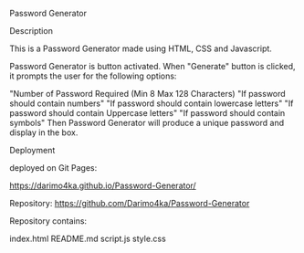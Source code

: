 Password Generator

Description

This is a Password Generator made using HTML, CSS and Javascript.

Password Generator is button activated. 
When "Generate" button is clicked, it prompts the user for the following options:

"Number of Password Required (Min 8 Max 128 Characters)
"If password should contain numbers"
"If password should contain lowercase letters"
"If password should contain Uppercase letters"
"If password should contain symbols"
Then Password Generator will produce a unique password and display in the box. 

Deployment

 deployed on Git Pages:

https://darimo4ka.github.io/Password-Generator/

Repository:
https://github.com/Darimo4ka/Password-Generator

Repository contains:

index.html
README.md
script.js
style.css

